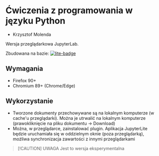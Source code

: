 # Ćwiczenia z programowania w języku Python

* Krzysztof Molenda

Wersja przeglądarkowa JupyterLab. 

Zbudowana na bazie: [![lite-badge](https://jupyterlite.rtfd.io/en/latest/_static/badge.svg)](https://jupyterlite.github.io/demo)

## Wymagania

- Firefox 90+
- Chromium 89+ (Chrome/Edge)

## Wykorzystanie

* Tworzone dokumenty przechowywane są na lokalnym komputerze (w cache'u przeglądarki). Można je utrwalić na lokalnym komputerze (prawokliknięcie na pliku dokumentu -> Download)
* Można, w przeglądarce, zainstalować plugin. Aplikacja JupyterLite będzie uruchamiała się w oddzielnym oknie (poza przeglądarką), możliwa synchronizacja zawartości z innymi przeglądarkami

> [!CAUTION] UWAGA
> Jest to wersja eksperymentalna
